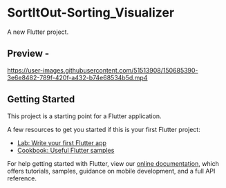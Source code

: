 # SortItOut-Sorting_Visualizer

A new Flutter project.

## Preview -

https://user-images.githubusercontent.com/51513908/150685390-3e6e8482-789f-420f-a432-b74e68534b5d.mp4

## Getting Started

This project is a starting point for a Flutter application.

A few resources to get you started if this is your first Flutter project:

- [Lab: Write your first Flutter app](https://flutter.dev/docs/get-started/codelab)
- [Cookbook: Useful Flutter samples](https://flutter.dev/docs/cookbook)

For help getting started with Flutter, view our
[online documentation](https://flutter.dev/docs), which offers tutorials,
samples, guidance on mobile development, and a full API reference.



